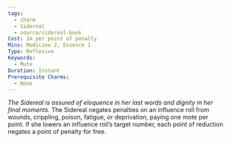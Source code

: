 ```yaml
---
tags:
  - charm
  - Sidereal
  - source/sidereal-book
Cost: 1m per point of penalty
Mins: Medicine 2, Essence 1
Type: Reflexive
Keywords:
  - Mute
Duration: Instant
Prerequisite Charms:
  - None
---
```

*The Sidereal is assured of eloquence in her last words and dignity in her final moments.*
The Sidereal negates penalties on an influence roll from wounds, crippling, poison, fatigue, or deprivation, paying one mote per point. If she lowers an influence roll’s target number, each point of reduction negates a point of penalty for free.
